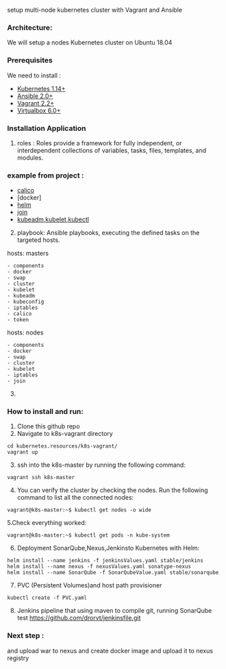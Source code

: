 <!-- ABOUT THE PROJECT -->

setup multi-node kubernetes cluster with Vagrant and Ansible

### Architecture:
We will setup a nodes Kubernetes cluster on Ubuntu 18.04
### Prerequisites
We need to install :

- [Kubernetes 1.14+](https://github.com/kubernetes/kubernetes/)
- [Ansible 2.0+](https://github.com/ansible/ansible/)
- [Vagrant 2.2+](https://github.com/hashicorp/vagrant/)
- [Virtualbox 6.0+](https://www.virtualbox.org/wiki/Downloads)

### Installation Application
1. roles : Roles provide a framework for fully independent, or interdependent collections of variables, tasks, files, templates, and modules.

### example from project :

- [calico](https://docs.projectcalico.org/v3.10/introduction/)
- [docker]
- [helm](https://helm.sh/)
- [join](https://kubernetes.io/docs/reference/setup-tools/kubeadm/kubeadm-join/)
- [kubeadm,kubelet,kubectl](https://kubernetes.io/docs/tasks/tools/)


2. playbook:  Ansible playbooks, executing the defined tasks on the targeted hosts.
 
 hosts: masters
 
    - components
    - docker
    - swap
    - cluster
    - kubelet
    - kubeadm
    - kubeconfig
    - iptables
    - calico
    - token

hosts: nodes

    - components
    - docker
    - swap
    - cluster
    - kubelet
    - iptables
    - join
3.

### How to install and run:

1. Clone this github repo
2. Navigate to k8s-vagrant directory 
```
cd kubernetes.resources/k8s-vagrant/
vagrant up
```
3. ssh into the k8s-master by running the following command:
```
vagrant ssh k8s-master
```
4. You can verify the cluster by checking the nodes. Run the following command to list all the connected nodes:
```
vagrant@k8s-master:~$ kubectl get nodes -o wide
```
5.Check everything worked:
```
vagrant@k8s-master:~$ kubectl get pods -n kube-system
```
6. Deployment SonarQube,Nexus,Jenkinsto Kubernetes with Helm:
```
helm install --name jenkins -f jenkinsValues.yaml stable/jenkins
helm install --name nexus -f nexusValues.yaml sonatype-nexus
helm install --name SonarQube -f SonarQubeValue.yaml stable/sonarqube
```
7. PVC (Persistent Volumes)and host path provisioner
```
kubectl create -f PVC.yaml
```

8. Jenkins pipeline that using maven to compile git, running SonarQube test 
https://github.com/drorvt/jenkinsfile.git

### Next step :
and upload war to nexus and create docker image and upload it to nexus registry
